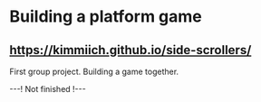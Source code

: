 # Building a platform game
## https://kimmiich.github.io/side-scrollers/
First group project. 
Building a game together.

---! Not finished !---
